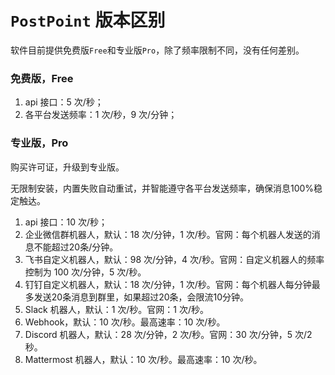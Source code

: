 # `PostPoint` 版本区别

软件目前提供免费版`Free`和专业版`Pro`，除了频率限制不同，没有任何差别。

### 免费版，Free

1. api 接口：5 次/秒；
2. 各平台发送频率：1 次/秒，9 次/分钟；

### 专业版，Pro

购买许可证，升级到专业版。

无限制安装，内置失败自动重试，并智能遵守各平台发送频率，确保消息100%稳定触达。

1. api 接口：10 次/秒；
2. 企业微信群机器人，默认：18 次/分钟，1 次/秒。官网：每个机器人发送的消息不能超过20条/分钟。
3. 飞书自定义机器人，默认：98 次/分钟，4 次/秒。官网：自定义机器人的频率控制为 100 次/分钟，5 次/秒。
4. 钉钉自定义机器人，默认：18 次/分钟，1 次/秒。官网：每个机器人每分钟最多发送20条消息到群里，如果超过20条，会限流10分钟。
5. Slack 机器人，默认：1 次/秒。官网：1 次/秒。
6. Webhook，默认：10 次/秒。最高速率：10 次/秒。
7. Discord 机器人，默认：28 次/分钟，2 次/秒。官网：30 次/分钟，5 次/2秒。
8. Mattermost 机器人，默认：10 次/秒。最高速率：10 次/秒。